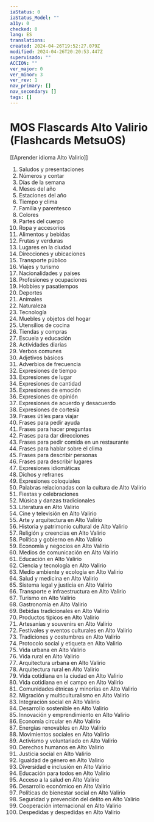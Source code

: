 ```yaml
---
iaStatus: 0
iaStatus_Model: ""
a11y: 0
checked: 0
lang: ES
translations: 
created: 2024-04-26T19:52:27.079Z
modified: 2024-04-26T20:20:53.447Z
supervisado: ""
ACCION: ""
ver_major: 0
ver_minor: 3
ver_rev: 1
nav_primary: []
nav_secondary: []
tags: []
---
```

# MOS Flascards Alto Valirio (Flashcards MetsuOS)

[[Aprender idioma Alto Valirio]]

1. Saludos y presentaciones
2. Números y contar
3. Días de la semana
4. Meses del año
5. Estaciones del año
6. Tiempo y clima
7. Familia y parentesco
8. Colores
9. Partes del cuerpo
10. Ropa y accesorios
11. Alimentos y bebidas
12. Frutas y verduras
13. Lugares en la ciudad
14. Direcciones y ubicaciones
15. Transporte público
16. Viajes y turismo
17. Nacionalidades y países
18. Profesiones y ocupaciones
19. Hobbies y pasatiempos
20. Deportes
21. Animales
22. Naturaleza
23. Tecnología
24. Muebles y objetos del hogar
25. Utensilios de cocina
26. Tiendas y compras
27. Escuela y educación
28. Actividades diarias
29. Verbos comunes
30. Adjetivos básicos
31. Adverbios de frecuencia
32. Expresiones de tiempo
33. Expresiones de lugar
34. Expresiones de cantidad
35. Expresiones de emoción
36. Expresiones de opinión
37. Expresiones de acuerdo y desacuerdo
38. Expresiones de cortesía
39. Frases útiles para viajar
40. Frases para pedir ayuda
41. Frases para hacer preguntas
42. Frases para dar direcciones
43. Frases para pedir comida en un restaurante
44. Frases para hablar sobre el clima
45. Frases para describir personas
46. Frases para describir lugares
47. Expresiones idiomáticas
48. Dichos y refranes
49. Expresiones coloquiales
50. Palabras relacionadas con la cultura de Alto Valirio
51. Fiestas y celebraciones
52. Música y danzas tradicionales
53. Literatura en Alto Valirio
54. Cine y televisión en Alto Valirio
55. Arte y arquitectura en Alto Valirio
56. Historia y patrimonio cultural de Alto Valirio
57. Religión y creencias en Alto Valirio
58. Política y gobierno en Alto Valirio
59. Economía y negocios en Alto Valirio
60. Medios de comunicación en Alto Valirio
61. Educación en Alto Valirio
62. Ciencia y tecnología en Alto Valirio
63. Medio ambiente y ecología en Alto Valirio
64. Salud y medicina en Alto Valirio
65. Sistema legal y justicia en Alto Valirio
66. Transporte e infraestructura en Alto Valirio
67. Turismo en Alto Valirio
68. Gastronomía en Alto Valirio
69. Bebidas tradicionales en Alto Valirio
70. Productos típicos en Alto Valirio
71. Artesanías y souvenirs en Alto Valirio
72. Festivales y eventos culturales en Alto Valirio
73. Tradiciones y costumbres en Alto Valirio
74. Protocolo social y etiqueta en Alto Valirio
75. Vida urbana en Alto Valirio
76. Vida rural en Alto Valirio
77. Arquitectura urbana en Alto Valirio
78. Arquitectura rural en Alto Valirio
79. Vida cotidiana en la ciudad en Alto Valirio
80. Vida cotidiana en el campo en Alto Valirio
81. Comunidades étnicas y minorías en Alto Valirio
82. Migración y multiculturalismo en Alto Valirio
83. Integración social en Alto Valirio
84. Desarrollo sostenible en Alto Valirio
85. Innovación y emprendimiento en Alto Valirio
86. Economía circular en Alto Valirio
87. Energías renovables en Alto Valirio
88. Movimientos sociales en Alto Valirio
89. Activismo y voluntariado en Alto Valirio
90. Derechos humanos en Alto Valirio
91. Justicia social en Alto Valirio
92. Igualdad de género en Alto Valirio
93. Diversidad e inclusión en Alto Valirio
94. Educación para todos en Alto Valirio
95. Acceso a la salud en Alto Valirio
96. Desarrollo económico en Alto Valirio
97. Políticas de bienestar social en Alto Valirio
98. Seguridad y prevención del delito en Alto Valirio
99. Cooperación internacional en Alto Valirio
100. Despedidas y despedidas en Alto Valirio
